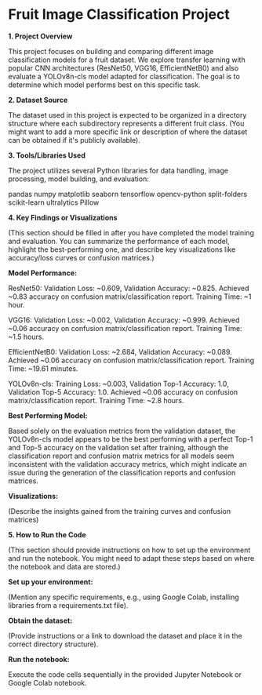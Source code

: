 # ﻿Fruit Image Classification Project
**1. Project Overview**

This project focuses on building and comparing different image classification models for a fruit dataset. We explore transfer learning with popular CNN architectures (ResNet50, VGG16, EfficientNetB0) and also evaluate a YOLOv8n-cls model adapted for classification. The goal is to determine which model performs best on this specific task.

**2. Dataset Source**

The dataset used in this project is expected to be organized in a directory structure where each subdirectory represents a different fruit class. (You might want to add a more specific link or description of where the dataset can be obtained if it's publicly available).

**3. Tools/Libraries Used**

The project utilizes several Python libraries for data handling, image processing, model building, and evaluation:

pandas
numpy
matplotlib
seaborn
tensorflow
opencv-python
split-folders
scikit-learn
ultralytics
Pillow

**4. Key Findings or Visualizations**

(This section should be filled in after you have completed the model training and evaluation. You can summarize the performance of each model, highlight the best-performing one, and describe key visualizations like accuracy/loss curves or confusion matrices.)

**Model Performance:** 

ResNet50: Validation Loss: ~0.609, Validation Accuracy: ~0.825. Achieved ~0.83 accuracy on confusion matrix/classification report. Training Time: ~1 hour.

VGG16: Validation Loss: ~0.002, Validation Accuracy: ~0.999. Achieved ~0.06 accuracy on confusion matrix/classification report. Training Time: ~1.5 hours.

EfficientNetB0: Validation Loss: ~2.684, Validation Accuracy: ~0.089. Achieved ~0.06 accuracy on confusion matrix/classification report. Training Time: ~19.61 minutes.

YOLOv8n-cls: Training Loss: ~0.003, Validation Top-1 Accuracy: 1.0, Validation Top-5 Accuracy: 1.0. Achieved ~0.06 accuracy on confusion matrix/classification report. Training Time: ~2.8 hours.

**Best Performing Model:** 

Based solely on the evaluation metrics from the validation dataset, the YOLOv8n-cls model appears to be the best performing with a perfect Top-1 and Top-5 accuracy on the validation set after training, although the classification report and confusion matrix metrics for all models seem inconsistent with the validation accuracy metrics, which might indicate an issue during the generation of the classification reports and confusion matrices.

**Visualizations:** 

(Describe the insights gained from the training curves and confusion matrices)

**5. How to Run the Code**

(This section should provide instructions on how to set up the environment and run the notebook. You might need to adapt these steps based on where the notebook and data are stored.)

**Set up your environment:** 

(Mention any specific requirements, e.g., using Google Colab, installing libraries from a requirements.txt file).

**Obtain the dataset:** 

(Provide instructions or a link to download the dataset and place it in the correct directory structure).

**Run the notebook:**

Execute the code cells sequentially in the provided Jupyter Notebook or Google Colab notebook.
